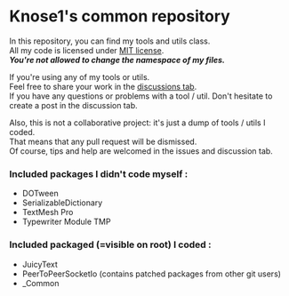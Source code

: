 # Knose1's common repository

In this repository, you can find my tools and utils class.  
All my code is licensed under [MIT license](LICENSE).  
***You're not allowed to change the namespace of my files.***  
  
If you're using any of my tools or utils.  
Feel free to share your work in the [discussions tab](https://github.com/Knose1/common-unity/discussions).  
If you have any questions or problems with a tool / util. Don't hesitate to create a post in the discussion tab.  
  
Also, this is not a collaborative project: it's just a dump of tools / utils I coded.  
That means that any pull request will be dismissed.  
Of course, tips and help are welcomed in the issues and discussion tab.  
  
### Included packages I didn't code myself :
- DOTween
- SerializableDictionary
- TextMesh Pro
- Typewriter Module TMP
  
### Included packaged (=visible on root) I coded :
- JuicyText
- PeerToPeerSocketIo (contains patched packages from other git users)
- _Common

